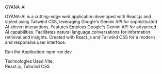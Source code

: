 GYANA-AI 

GYANA-AI is a cutting-edge web application developed with React.js and styled using Tailwind CSS, leveraging Google's Gemini API for sophisticated AI-driven interactions. Features Employs Google's Gemini API for advanced AI capabilities. Facilitates natural language conversations for information retrieval and insights. Created with React.js and Tailwind CSS for a modern and responsive user interface.

Run the Application: 
npm run dev

Technologies Used 
Vite,  
React.js, 
Tailwind CSS
